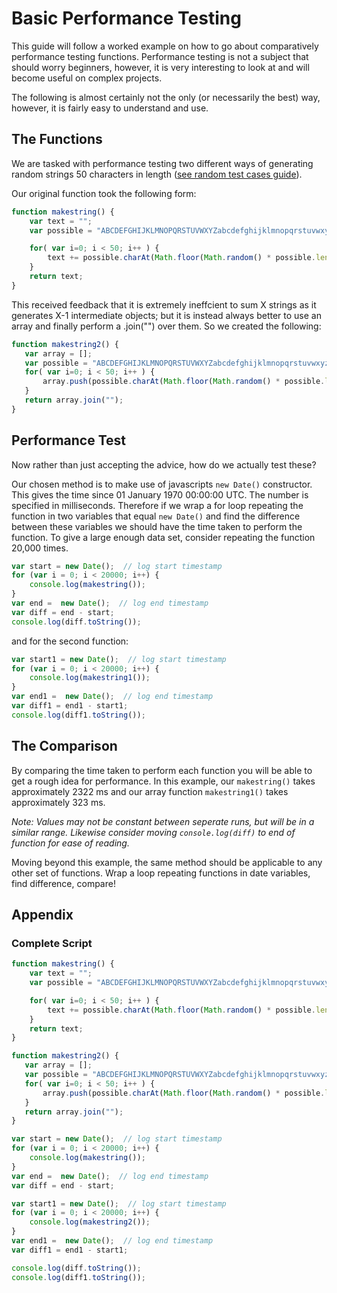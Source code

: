 # Basic Performance Testing

This guide will follow a worked example on how to go about comparatively performance testing functions. Performance testing is not a subject that should worry beginners, however, it is very interesting to look at and will become useful on complex projects.

The following is almost certainly not the only (or necessarily the best) way, however, it is fairly easy to understand and use.

## The Functions

We are tasked with performance testing two different ways of generating random strings 50 characters in length ([see random test cases guide](https://github.com/codingforeveryone/READMEs/blob/basic-performance-testing/random-test-cases-for-complete-beginners.md)).

Our original function took the following form:

```javascript
function makestring() {
    var text = "";
    var possible = "ABCDEFGHIJKLMNOPQRSTUVWXYZabcdefghijklmnopqrstuvwxyz0123456789";

    for( var i=0; i < 50; i++ ) {
        text += possible.charAt(Math.floor(Math.random() * possible.length));
    }
    return text;
}
```

This received feedback that it is extremely ineffcient to sum X strings as it generates X-1 intermediate objects; but it is instead always better to use an array and finally perform a .join("") over them. So we created the following:

```javascript
function makestring2() {
   var array = [];
   var possible = "ABCDEFGHIJKLMNOPQRSTUVWXYZabcdefghijklmnopqrstuvwxyz0123456789";
   for( var i=0; i < 50; i++ ) {
       array.push(possible.charAt(Math.floor(Math.random() * possible.length)));
   }
   return array.join("");
}
```

## Performance Test

Now rather than just accepting the advice, how do we actually test these?

Our chosen method is to make use of javascripts `new Date()` constructor. This gives the time since 01 January 1970 00:00:00 UTC. The number is specified in milliseconds. Therefore if we wrap a for loop repeating the function in two variables that equal `new Date()` and find the difference between these variables we should have the time taken to perform the function. To give a large enough data set, consider repeating the function 20,000 times.

```javascript
var start = new Date();  // log start timestamp
for (var i = 0; i < 20000; i++) {
    console.log(makestring());
}
var end =  new Date();  // log end timestamp
var diff = end - start;
console.log(diff.toString());
```

and for the second function:

```javascript
var start1 = new Date();  // log start timestamp
for (var i = 0; i < 20000; i++) {
    console.log(makestring1());
}
var end1 =  new Date();  // log end timestamp
var diff1 = end1 - start1;
console.log(diff1.toString());
```

## The Comparison

By comparing the time taken to perform each function you will be able to get a rough idea for performance. In this example, our `makestring()` takes approximately 2322 ms and our array function `makestring1()` takes approximately 323 ms. 

*Note: Values may not be constant between seperate runs, but will be in a similar range. Likewise consider moving `console.log(diff)` to end of function for ease of reading.*

Moving beyond this example, the same method should be applicable to any other set of functions. Wrap a loop repeating functions in date variables, find difference, compare!

## Appendix

### Complete Script

```javascript
function makestring() {
    var text = "";
    var possible = "ABCDEFGHIJKLMNOPQRSTUVWXYZabcdefghijklmnopqrstuvwxyz0123456789";

    for( var i=0; i < 50; i++ ) {
        text += possible.charAt(Math.floor(Math.random() * possible.length));
    }
    return text;
}

function makestring2() {
   var array = [];
   var possible = "ABCDEFGHIJKLMNOPQRSTUVWXYZabcdefghijklmnopqrstuvwxyz0123456789";
   for( var i=0; i < 50; i++ ) {
       array.push(possible.charAt(Math.floor(Math.random() * possible.length)));
   }
   return array.join("");
}

var start = new Date();  // log start timestamp
for (var i = 0; i < 20000; i++) {
    console.log(makestring());
}
var end =  new Date();  // log end timestamp
var diff = end - start;

var start1 = new Date();  // log start timestamp
for (var i = 0; i < 20000; i++) {
    console.log(makestring2());
}
var end1 =  new Date();  // log end timestamp
var diff1 = end1 - start1;

console.log(diff.toString());
console.log(diff1.toString());
```






